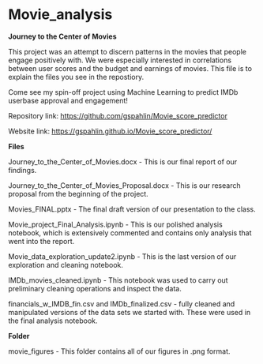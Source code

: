 # Movie_analysis

**Journey to the Center of Movies**

This project was an attempt to discern patterns in the movies that people engage positively with. We were especially interested in correlations between user scores and 
the budget and earnings of movies. This file is to explain the files you see in the repostiory. 

Come see my spin-off project using Machine Learning to predict IMDb userbase approval and engagement!

Repository link: https://github.com/gspahlin/Movie_score_predictor

Website link: https://gspahlin.github.io/Movie_score_predictor/

**Files**

Journey_to_the_Center_of_Movies.docx - This is our final report of our findings. 

Journey_to_the_Center_of_Movies_Proposal.docx - This is our research proposal from the beginning of the project.

Movies_FINAL.pptx  - The final draft version of our presentation to the class.

Movie_project_Final_Analysis.ipynb  - This is our polished analysis notebook, which is extensively commented and contains only analysis that went into the report.

Movie_data_exploration_update2.ipynb - This is the last version of our exploration and cleaning notebook.

IMDb_movies_cleaned.ipynb - This notebook was used to carry out preliminary cleaning operations and inspect the data.

financials_w_IMDB_fin.csv and IMDb_finalized.csv - fully cleaned and manipulated versions of the data sets we started with. These were used in the final analysis notebook.

**Folder**

movie_figures - This folder contains all of our figures in .png format.
